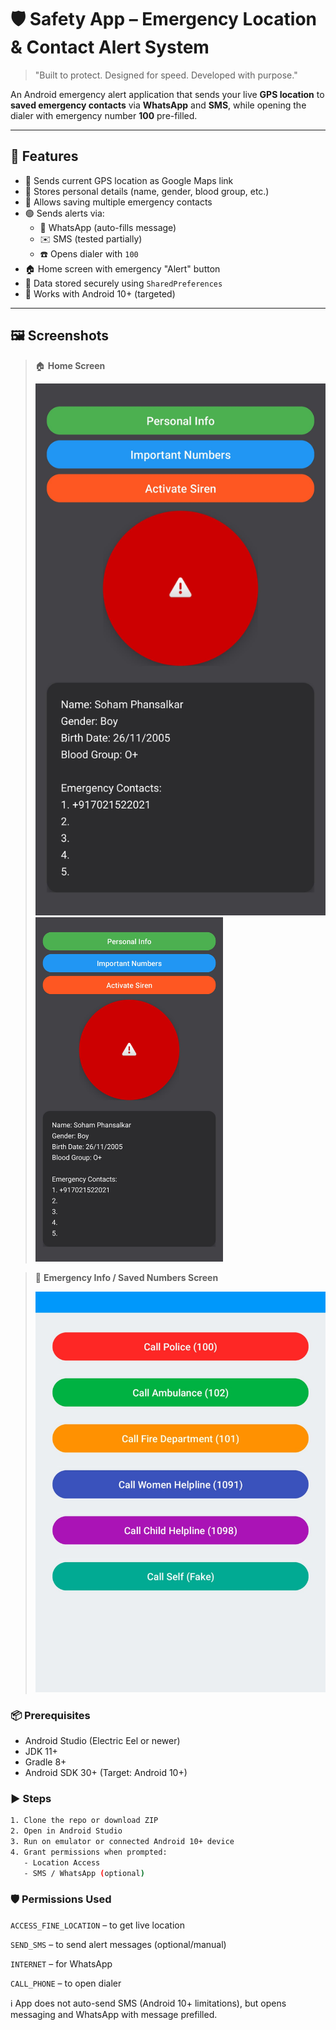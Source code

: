 # 🛡️ Safety App – Emergency Location & Contact Alert System

> "Built to protect. Designed for speed. Developed with purpose."

An Android emergency alert application that sends your live **GPS location** to **saved emergency contacts** via **WhatsApp** and **SMS**, while opening the dialer with emergency number **100** pre-filled.

---

## 🚨 Features

- 📍 Sends current GPS location as Google Maps link
- 👤 Stores personal details (name, gender, blood group, etc.)
- 📱 Allows saving multiple emergency contacts
- 🟢 Sends alerts via:
  - 📲 WhatsApp (auto-fills message)
  - ✉️ SMS (tested partially)
  - ☎️ Opens dialer with `100`
- 🏠 Home screen with emergency "Alert" button
- 🔐 Data stored securely using `SharedPreferences`
- 📡 Works with Android 10+ (targeted)

---

## 🖼️ Screenshots

> 🏠 **Home Screen**
>
> ![Home Screen](home.jpeg)
> <img src="home.jpeg" width="300px" />

> 📒 **Emergency Info / Saved Numbers Screen**
>
> ![Emergency Info Screen](ImpCalls.jpeg)

### 📦 Prerequisites

- Android Studio (Electric Eel or newer)
- JDK 11+
- Gradle 8+
- Android SDK 30+ (Target: Android 10+)

### ▶️ Steps

```bash
1. Clone the repo or download ZIP
2. Open in Android Studio
3. Run on emulator or connected Android 10+ device
4. Grant permissions when prompted:
   - Location Access
   - SMS / WhatsApp (optional)
   ```

### 🛡️ Permissions Used
``ACCESS_FINE_LOCATION`` – to get live location

``SEND_SMS`` – to send alert messages (optional/manual)

``INTERNET`` – for WhatsApp

``CALL_PHONE`` – to open dialer

ℹ️ App does not auto-send SMS (Android 10+ limitations), but opens messaging and WhatsApp with message prefilled.
